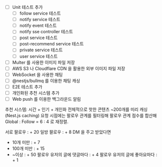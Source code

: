 - [ ] Unit 테스트 추가
  - [ ] follow service 테스트
  - [ ] notify service 테스트
  - [ ] notify event 테스트
  - [ ] notify sse controller 테스트
  - [ ] post service 테스트
  - [ ] post-recommend service 테스트
  - [ ] private service 테스트
  - [ ] user service 테스트
- [ ] Multer 를 사용한 이미지 파일 저장
- [ ] AWS S3 나 Cloudflare CDN 을 활용한 외부 이미지 파일 저장
- [ ] WebSocket 을 사용한 채팅
- [ ] @nestjs/bullmq 를 이용한 채팅 캐싱
- [ ] E2E 테스트 추가
- [ ] 개인화된 추천 시스템 추가
- [ ] Web push 를 이용한 백그라운드 알림

추천 시스템: 시간 + 인기 + 개인화
전체적으로 핫한 콘텐츠 ~200개를 미리 캐싱 (Nest.js caching)
요청 시점에는 팔로우 관계를 필터링해 팔로우 관계 점수를 합산해 Global : Follow = 6 : 4 로 재정렬. 

서로 팔로우 : + 20
일방 팔로우 : + 8
DM 을 주고 받았다면
- 10개 미만 : + 7
- 100개 미만 : + 15
- ~이상 : + 50
팔로우 유저의 글에 댓글마다 : + 4 
팔로우 유저의 글에 좋아요마다 : + 1 
